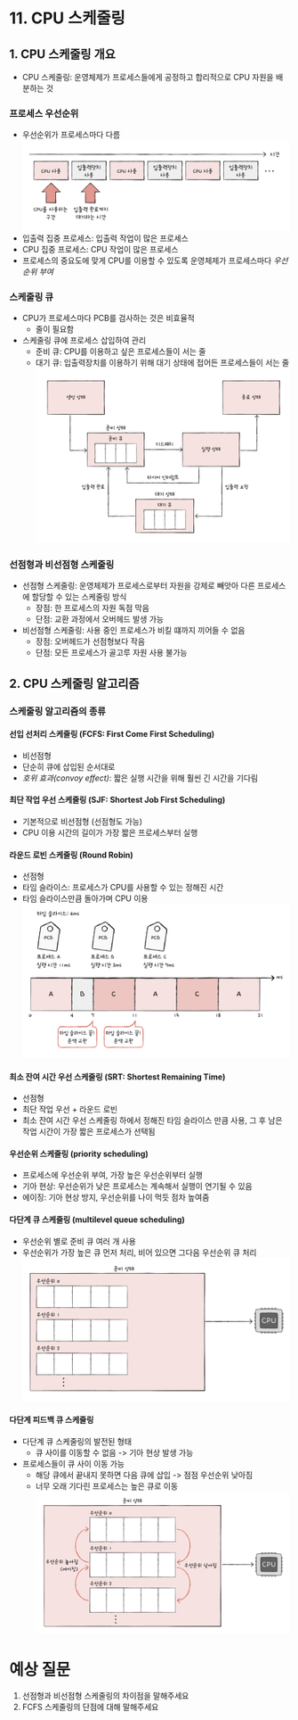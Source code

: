 # 11. CPU 스케줄링
## 1. CPU 스케줄링 개요
- CPU 스케줄링: 운영체제가 프로세스들에게 공정하고 합리적으로 CPU 자원을 배분하는 것
### 프로세스 우선순위
- 우선순위가 프로세스마다 다름
![](../../img/250404_1.png)
- 입출력 집중 프로세스: 입출력 작업이 많은 프로세스
- CPU 집중 프로세스: CPU 작업이 많은 프로세스
- 프로세스의 중요도에 맞게 CPU를 이용할 수 있도록 운영체제가 프로세스마다 *우선순위 부여*
### 스케줄링 큐
- CPU가 프로세스마다 PCB를 검사하는 것은 비효율적
	- 줄이 필요함
- 스케줄링 큐에 프로세스 삽입하여 관리
	- 준비 큐: CPU를 이용하고 싶은 프로세스들이 서는 줄
	- 대기 큐: 입출력장치를 이용하기 위해 대기 상태에 접어든 프로세스들이 서는 줄
![](../../img/250404_2.png)
### 선점형과 비선점형 스케줄링
- 선점형 스케줄링: 운영체제가 프로세스로부터 자원을 강제로 빼앗아 다른 프로세스에 할당할 수 있는 스케줄링 방식
	- 장점: 한 프로세스의 자원 독점 막음
	- 단점: 교환 과정에서 오버헤드 발생 가능
- 비선점형 스케줄링: 사용 중인 프로세스가 비킬 떄까지 끼어들 수 없음
	- 장점: 오버헤드가 선점형보다 작음
	- 단점: 모든 프로세스가 골고루 자원 사용 불가능
## 2. CPU 스케줄링 알고리즘
### 스케줄링 알고리즘의 종류
#### 선입 선처리 스케줄링 (FCFS: First Come First Scheduling)
- 비선점형
- 단순히 큐에 삽입된 순서대로
- *호위 효과(convoy effect)*: 짧은 실행 시간을 위해 훨씬 긴 시간을 기다림
#### 최단 작업 우선 스케줄링 (SJF: Shortest Job First Scheduling)
- 기본적으로 비선점형 (선점형도 가능)
- CPU 이용 시간의 길이가 가장 짧은 프로세스부터 실행
#### 라운드 로빈 스케줄링 (Round Robin)
- 선점형
- 타임 슬라이스: 프로세스가 CPU를 사용할 수 있는 정해진 시간
- 타임 슬라이스만큼 돌아가며 CPU 이용
![](../../img/250404_3.png)
#### 최소 잔여 시간 우선 스케줄링 (SRT: Shortest Remaining Time)
- 선점형
- 최단 작업 우선 + 라운드 로빈
- 최소 잔여 시간 우선 스케줄링 하에서 정해진 타임 슬라이스 만큼 사용, 그 후 남은 작업 시간이 가장 짧은 프로세스가 선택됨
#### 우선순위 스케줄링 (priority scheduling)
- 프로세스에 우선순위 부여, 가장 높은 우선순위부터 실행
- 기아 현상: 우선순위가 낮은 프로세스는 계속해서 실행이 연기될 수 있음
- 에이징: 기아 현상 방지, 우선순위를 나이 먹듯 점차 높여줌
#### 다단계 큐 스케줄링 (multilevel queue scheduling)
- 우선순위 별로 준비 큐 여러 개 사용
- 우선순위가 가장 높은 큐 먼저 처리, 비어 있으면 그다음 우선순위 큐 처리
![](../../img/250404_4.png)
#### 다단계 피드백 큐 스케줄링
- 다단계 큐 스케줄링의 발전된 형태
	- 큐 사이를 이동할 수 없음 -> 기아 현상 발생 가능
- 프로세스들이 큐 사이 이동 가능
	- 해당 큐에서 끝내지 못하면 다음 큐에 삽입 -> 점점 우선순위 낮아짐
	- 너무 오래 기다린 프로세스는 높은 큐로 이동
![](../../img/250404_5.png)
# 예상 질문
1. 선점형과 비선점형 스케줄링의 차이점을 말해주세요
2. FCFS 스케줄링의 단점에 대해 말해주세요
